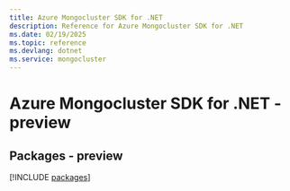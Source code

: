 ```yaml
---
title: Azure Mongocluster SDK for .NET
description: Reference for Azure Mongocluster SDK for .NET
ms.date: 02/19/2025
ms.topic: reference
ms.devlang: dotnet
ms.service: mongocluster
---
```

# Azure Mongocluster SDK for .NET - preview
## Packages - preview
[!INCLUDE [packages](mongocluster-index.md)]